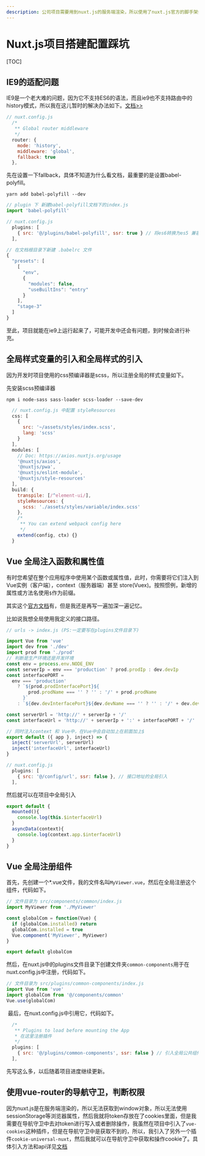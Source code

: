 ```yaml
---
description: 公司项目需要用到nuxt.js的服务端渲染，所以使用了nuxt.js官方的脚手架搭建了项目，在这儿记录一些搭建过程中踩过的坑。
---
```


# Nuxt.js项目搭建配置踩坑

\[TOC\]

## IE9的适配问题

IE9是一个老大难的问题，因为它不支持ES6的语法，而且ie9也不支持路由中的history模式，所以我在这儿暂时的解决办法如下。[文档&gt;&gt;](https://zh.nuxtjs.org/api/configuration-router/)

```javascript
// nuxt.config.js 
  /*
   ** Global router middleware
   */
  router: {
    mode: 'history',
    middleware: 'global',
    fallback: true 
  },
```

先在设置一下fallback，具体不知道为什么看文档，最重要的是设置babel-polyfill。

```text
yarn add babel-polyfill --dev
```

```javascript
// plugin 下 新建babel-polyfill文档下的index.js
import 'babel-polyfill'
```

```javascript
// nuxt.config.js
  plugins: [
    { src: '@/plugins/babel-polyfill', ssr: true } // 将es6转换为es5 兼容ie9
  ],
```

```javascript
// 在文档根目录下新建 .babelrc 文件
{
  "presets": [
    [
      "env",
      {
        "modules": false,
        "useBuiltIns": "entry"
      }
    ],
    "stage-3"
  ]
}
```

至此，项目就能在ie9上运行起来了，可能开发中还会有问题，到时候会进行补充。

## 全局样式变量的引入和全局样式的引入

因为开发时项目使用的css预编译器是scss，所以注册全局的样式变量如下。

先安装scss预编译器

```text
npm i node-sass sass-loader scss-loader --save-dev
```

```javascript
  // nuxt.config.js 中配置 styleResources
  css: [
    {
      src: '~/assets/styles/index.scss',
      lang: 'scss'
    }
  ],
  modules: [
    // Doc: https://axios.nuxtjs.org/usage
    '@nuxtjs/axios',
    '@nuxtjs/pwa',
    '@nuxtjs/eslint-module',
    '@nuxtjs/style-resources'
  ],
  build: {
    transpile: [/^element-ui/],
    styleResources: {
      scss: './assets/styles/variable/index.scss'
    },
    /*
     ** You can extend webpack config here
     */
    extend(config, ctx) {}
  }
```

## Vue 全局注入函数和属性值

有时您希望在整个应用程序中使用某个函数或属性值，此时，你需要将它们注入到Vue实例（客户端），context（服务器端）甚至 store\(Vuex\)。按照惯例，新增的属性或方法名使用`$`作为前缀。

其实这个[官方文档](https://zh.nuxtjs.org/guide/plugins)有，但是我还是再写一遍加深一遍记忆。

比如说我想全局使用我定义的接口路径。

```javascript
// urls -> index.js (PS:一定要写在plugins文件目录下)

import Vue from 'vue'
import dev from './dev'
import prod from './prod'
// 判断是生产环境还是开发环境
const env = process.env.NODE_ENV
const serverIp = env === 'production' ? prod.prodIp : dev.devIp
const interfacePORT =
  env === 'production'
    ? `${prod.prodInterfacePort}${
        prod.prodName === '' ? '' : '/' + prod.prodName
      }`
    : `${dev.devInterfacePort}${dev.devName === '' ? '' : '/' + dev.devName}`

const serverUrl = 'http://' + serverIp + '/'
const interfaceUrl = 'http://' + serverIp + ':' + interfacePORT + '/'

// 同时注入context 和 Vue中，在Vue中会自动加上在前面加上$ 
export default ({ app }, inject) => {
  inject('serverUrl', serverUrl)
  inject('interfaceUrl', interfaceUrl)
}
```

```javascript
// nuxt.config.js
  plugins: [
    { src: '@/config/url', ssr: false }, // 接口地址的全局引入
  ],
```

然后就可以在项目中全局引入

```javascript
export default {
  mounted(){
    console.log(this.$interfaceUrl)
  }
  asyncData(context){
    console.log(context.app.$interfaceUrl)
  }
}
```

## Vue 全局注册组件

​ 首先，先创建一个\*.vue文件，我的文件名叫`MyViewer.vue`，然后在全局注册这个组件，代码如下。

```javascript
// 文件目录为 src/components/common/index.js
import MyViewer from './MyViewer'

const globalCom = function(Vue) {
  if (globalCom.installed) return
  globalCom.installed = true
  Vue.component('MyViewer', MyViewer)
}

export default globalCom
```

​ 然后，在nuxt.js中的plugins文件目录下创建文件夹`common-components`用于在nuxt.config.js中注册，代码如下。

```javascript
// 文件目录为 src/plugins/common-components/index.js
import Vue from 'vue'
import globalCom from '@/components/common'
Vue.use(globalCom)
```

​ 最后，在nuxt.config.js中引用它，代码如下。

```javascript
  /*
   ** Plugins to load before mounting the App
   * 在这里注册插件
   */
  plugins: [
    { src: '@/plugins/common-components', ssr: false } // 引入全局公共组件
  ],
```

先写这么多，以后随着项目进度继续更新。

## 使用vue-router的导航守卫，判断权限

因为nuxt.js是在服务端渲染的，所以无法获取到window对象，所以无法使用sessionStorage等浏览器属性，然后我就将token存放在了cookies里面，但是我需要在导航守卫中去对token进行写入或者删除操作，我虽然在项目中引入了`vue-cookies`这种插件，但是在导航守卫中是获取不到的，所以，我引入了另外一个插件`cookie-universal-nuxt`，然后我就可以在导航守卫中获取和操作cookie了。具体引入方法和api详见[文档](https://www.npmjs.com/package/cookie-universal-nuxt)


